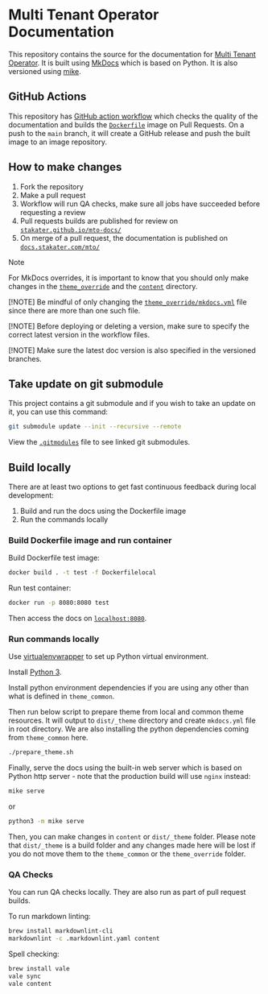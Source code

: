# Multi Tenant Operator Documentation

This repository contains the source for the documentation for [Multi Tenant Operator](https://www.stakater.com/mto). It is built using [MkDocs](https://github.com/mkdocs/mkdocs) which is based on Python. It is also versioned using [mike](https://github.com/jimporter/mike).

## GitHub Actions

This repository has [GitHub action workflow](./.github/workflows/) which checks the quality of the documentation and builds the [`Dockerfile`](./Dockerfile) image on Pull Requests. On a push to the `main` branch, it will create a GitHub release and push the built image to an image repository.

## How to make changes

1. Fork the repository
1. Make a pull request
1. Workflow will run QA checks, make sure all jobs have succeeded before requesting a review
1. Pull requests builds are published for review on [`stakater.github.io/mto-docs/`](https://stakater.github.io/mto-docs/)
1. On merge of a pull request, the documentation is published on [`docs.stakater.com/mto/`](https://docs.stakater.com/mto/)

> [!NOTE]
> For MkDocs overrides, it is important to know that you should only make changes in the [`theme_override`](./theme_override/) and the [`content`](./content/) directory.
>
> [!NOTE]
> Be mindful of only changing the [`theme_override/mkdocs.yml`](./theme_override/mkdocs.yml) file since there are more than one such file.
>
> [!NOTE]
> Before deploying or deleting a version, make sure to specify the correct latest version in the workflow files.
>
> [!NOTE]
> Make sure the latest doc version is also specified in the versioned branches.

## Take update on git submodule

This project contains a git submodule and if you wish to take an update on it, you can use this command:

```bash
git submodule update --init --recursive --remote
```

View the [`.gitmodules`](./.gitmodules) file to see linked git submodules.

## Build locally

There are at least two options to get fast continuous feedback during local development:

1. Build and run the docs using the Dockerfile image
1. Run the commands locally

### Build Dockerfile image and run container

Build Dockerfile test image:

```bash
docker build . -t test -f Dockerfilelocal
```

Run test container:

```bash
docker run -p 8080:8080 test
```

Then access the docs on [`localhost:8080`](localhost:8080).

### Run commands locally

Use [virtualenvwrapper](https://virtualenvwrapper.readthedocs.io/en/latest/install.html) to set up Python virtual environment.

Install [Python 3](https://www.python.org/downloads/).

Install python environment dependencies if you are using any other than what is defined in `theme_common`.

Then run below script to prepare theme from local and common theme resources. It will output to `dist/_theme` directory and create `mkdocs.yml` file in root directory. We are also installing the python dependencies coming from `theme_common` here.

```bash
./prepare_theme.sh
```

Finally, serve the docs using the built-in web server which is based on Python http server - note that the production build will use `nginx` instead:

```bash
mike serve
```

or

```bash
python3 -m mike serve
```

Then, you can make changes in `content` or `dist/_theme` folder. Please note that `dist/_theme` is a build folder and any changes made here will be lost if you do not move them to the `theme_common` or the `theme_override` folder.

### QA Checks

You can run QA checks locally. They are also run as part of pull request builds.

To run markdown linting:

```bash
brew install markdownlint-cli
markdownlint -c .markdownlint.yaml content
```

Spell checking:

```bash
brew install vale
vale sync
vale content
```
